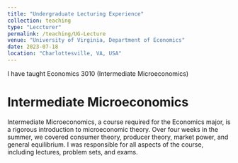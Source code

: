 ```yaml
---
title: "Undergraduate Lecturing Experience"
collection: teaching
type: "Leccturer"
permalink: /teaching/UG-Lecture
venue: "University of Virginia, Department of Economics"
date: 2023-07-18
location: "Charlottesville, VA, USA"
---
```


I have taught Economics 3010 (Intermediate Microeconomics)

Intermediate Microeconomics
======
Intermediate Microeconomics, a course required for the Economics major, is a rigorous introduction to microeconomic theory. Over four weeks in the summer, we covered consumer theory, producer theory, market power, and general equilibrium. I was responsible for all aspects of the course, including lectures, problem sets, and exams. 
